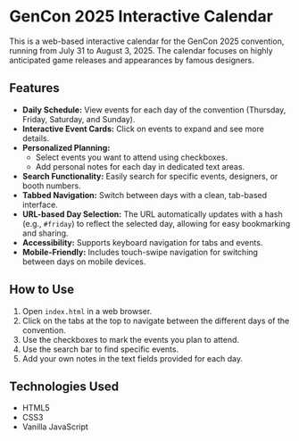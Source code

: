 # GenCon 2025 Interactive Calendar

This is a web-based interactive calendar for the GenCon 2025 convention, running from July 31 to August 3, 2025. The calendar focuses on highly anticipated game releases and appearances by famous designers.

## Features

*   **Daily Schedule:** View events for each day of the convention (Thursday, Friday, Saturday, and Sunday).
*   **Interactive Event Cards:** Click on events to expand and see more details.
*   **Personalized Planning:**
    *   Select events you want to attend using checkboxes.
    *   Add personal notes for each day in dedicated text areas.
*   **Search Functionality:** Easily search for specific events, designers, or booth numbers.
*   **Tabbed Navigation:** Switch between days with a clean, tab-based interface.
*   **URL-based Day Selection:** The URL automatically updates with a hash (e.g., `#friday`) to reflect the selected day, allowing for easy bookmarking and sharing.
*   **Accessibility:** Supports keyboard navigation for tabs and events.
*   **Mobile-Friendly:** Includes touch-swipe navigation for switching between days on mobile devices.

## How to Use

1.  Open `index.html` in a web browser.
2.  Click on the tabs at the top to navigate between the different days of the convention.
3.  Use the checkboxes to mark the events you plan to attend.
4.  Use the search bar to find specific events.
5.  Add your own notes in the text fields provided for each day.

## Technologies Used

*   HTML5
*   CSS3
*   Vanilla JavaScript
